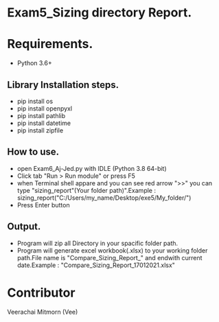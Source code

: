 # Exam5_Sizing directory Report.

# Requirements.
- Python 3.6+

## Library Installation steps.
- pip install os
- pip install openpyxl
- pip install pathlib
- pip install datetime
- pip install zipfile

## How to use.
 - open Exam6_Aj-Jed.py with IDLE (Python 3.8 64-bit)
 - Click tab "Run > Run module" or press F5
 - when Terminal shell appare and you can see red arrow ">>" you can type "sizing_report"(Your folder path)".Example : sizing_report("C:/Users/my_name/Desktop/exe5/My_folder/")
 - Press Enter button

## Output.
 - Program will zip all Directory in your spacific folder path.
 - Program will generate excel workbook(.xlsx) to your working folder path.File name is "Compare_Sizing_Report_" and endwith current date.Example : "Compare_Sizing_Report_17012021.xlsx"

# Contributor
Veerachai Mitmorn (Vee)

```


